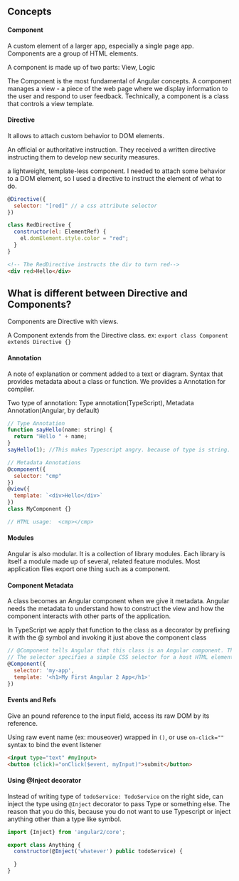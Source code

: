 
## Concepts

#### Component

A custom element of a larger app, especially a single page app. Components are a group of HTML elements.

A component is made up of two parts: View, Logic

The Component is the most fundamental of Angular concepts. A component manages a view - a piece of the web page where we display information to the user and respond to user feedback. Technically, a component is a class that controls a view template.


#### Directive

It allows to attach custom behavior to DOM elements.

An official or authoritative instruction. They received a written directive instructing them to develop new security measures.

a lightweight, template-less component. I needed to attach some behavior to a DOM element, so I used a directive to instruct the element of what to do.

```js
@Directive({
  selector: "[red]" // a css attribute selector
})

class RedDirective {
  constructor(el: ElementRef) {
	el.domElement.style.color = "red";
  }
}
```

```html
<!-- The RedDirective instructs the div to turn red-->
<div red>Hello</div>
```

## What is different between Directive and Components?

Components are Directive with views.

A Component extends from the Directive class. ex: `export class Component extends Directive {}`

#### Annotation

A note of explanation or comment added to a text or diagram. Syntax that provides metadata about a class or function. We provides a Annotation for compiler.

Two type of annotation: Type annotation(TypeScript), Metadata Annotation(Angular, by default)

```js
// Type Annotation
function sayHello(name: string) {
  return "Hello " + name;
}
sayHello(1); //This makes Typescript angry. because of type is string.
```

```js
// Metadata Annotations
@component({
  selector: "cmp"
})
@view({
  template: `<div>Hello</div>`
})
class MyComponent {}

// HTML usage:  <cmp></cmp>
```

#### Modules

Angular is also modular. It is a collection of library modules. Each library is itself a module made up of several, related feature modules. Most application files export one thing such as a component.


#### Component Metadata

A class becomes an Angular component when we give it metadata. Angular needs the metadata to understand how to construct the view and how the component interacts with other parts of the application.

In TypeScript we apply that function to the class as a decorator by prefixing it with the @ symbol and invoking it just above the component class

```js
// @Component tells Angular that this class is an Angular component. The configuration object passed to the @Component method has two fields, a selector and a template.
// The selector specifies a simple CSS selector for a host HTML element named my-app. Angular creates and displays an instance of our AppComponent wherever it encounters a my-app element in the host HTML.
@Component({
  selector: 'my-app',
  template: '<h1>My First Angular 2 App</h1>'
})
```


#### Events and Refs

Give an pound reference to the input field, access its raw DOM by its reference.

Using raw event name (ex: mouseover) wrapped in `()`, or use `on-click=""` syntax to bind the event listener

```html
<input type="text" #myInput>
<button (click)="onClick($event, myInput)">submit</button>
```

#### Using @Inject decorator

Instead of writing type of `todoService: TodoService` on the right side, can inject the type using `@Inject` decorator to pass Type or something else. The reason that you do this, because you do not want to use Typescript or inject anything other than a type like symbol.

```js
import {Inject} from 'angular2/core';

export class Anything {
  constructor(@Inject('whatever') public todoService) {

  }
}
```
